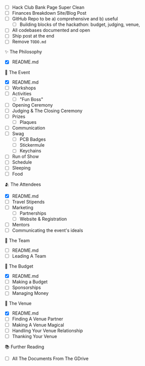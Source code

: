 - [ ] Hack Club Bank Page Super Clean
- [ ] Finances Breakdown Site/Blog Post
- [ ] GitHub Repo to be a) comprehensive and b) useful
  - [ ] Building blocks of the hackathon: budget, judging, venue, 
- [ ] All codebases documented and open
- [ ] Ship post at the end
- [ ] Remove `TODO.md`

✨ The Philosophy 

- [x] README.md

📆 The Event 

- [x] README.md
- [ ] Workshops
- [ ] Activities
  - [ ] "Fun Boss"
- [ ] Opening Ceremony
- [ ] Judging & The Closing Ceremony
- [ ] Prizes
  - [ ] Plaques
- [ ] Communication
- [ ] Swag
  - [ ] PCB Badges
  - [ ] Stickermule
  - [ ] Keychains
- [ ] Run of Show
- [ ] Schedule
- [ ] Sleeping
- [ ] Food

🫂 The Attendees 

- [x] README.md
- [ ] Travel Stipends
- [ ] Marketing
  - [ ] Partnerships
  - [ ] Website & Registration
- [ ] Mentors
- [ ] Communicating the event's ideals

📛 The Team

- [ ] README.md
- [ ] Leading A Team

💸 The Budget 

- [x] README.md
- [ ] Making a Budget
- [ ] Sponsorships
- [ ] Managing Money

📌 The Venue 

- [x] README.md
- [ ] Finding A Venue Partner
- [ ] Making A Venue Magical
- [ ] Handling Your Venue Relationship
- [ ] Thanking Your Venue

📚 Further Reading

- [ ] All The Documents From The GDrive
